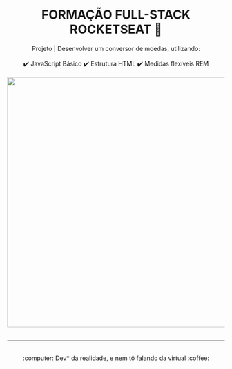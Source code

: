 <div align="center">
  <h1> FORMAÇÃO FULL-STACK ROCKETSEAT 🚀</h1>
Projeto | Desenvolver um conversor de moedas, utilizando:<br>
  <br>
  ✔️ JavaScript Básico
  ✔️ Estrutura HTML
  ✔️ Medidas flexíveis REM
  <br>
<br>
  <img src="https://github.com/user-attachments/assets/bf68b49d-594a-4a75-9d1c-15506f1c7651" width="580px"><br>
<br>
  <hr>
  <br>
:computer: Dev* da realidade, e nem tô falando da virtual :coffee:
</div>
